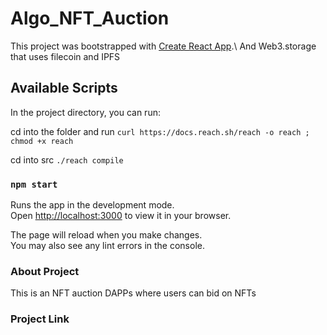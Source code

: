 # Algo_NFT_Auction

This project was bootstrapped with [Create React App](https://github.com/facebook/create-react-app).\ 
And Web3.storage that uses filecoin and IPFS

## Available Scripts

In the project directory, you can run:

cd into the folder and run `curl https://docs.reach.sh/reach -o reach ; chmod +x reach`

cd into src `./reach compile`

### `npm start`

Runs the app in the development mode.\
Open [http://localhost:3000](http://localhost:3000) to view it in your browser.

The page will reload when you make changes.\
You may also see any lint errors in the console.


### About Project
This is an NFT auction DAPPs where users can bid on NFTs


### Project Link


